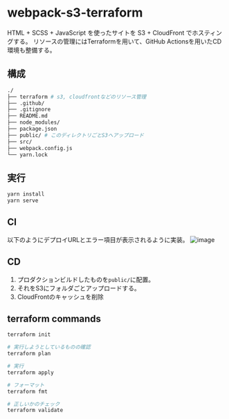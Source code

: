 # webpack-s3-terraform
HTML + SCSS + JavaScript を使ったサイトを S3 + CloudFront でホスティングする。
リソースの管理にはTerraformを用いて、GitHub Actionsを用いたCD環境も整備する。

## 構成
```bash
./
├── terraform # s3, cloudfrontなどのリソース管理
├── .github/
├── .gitignore
├── README.md 
├── node_modules/
├── package.json
├── public/ # このディレクトリごとS3へアップロード
├── src/ 
├── webpack.config.js
└── yarn.lock
```

## 実行
```bash
yarn install
yarn serve
```

## CI
以下のようにデプロイURLとエラー項目が表示されるように実装。
![image](https://user-images.githubusercontent.com/60056125/158501104-7e713d9a-4ed8-4e86-a486-f06cbe3a0496.png)


## CD
1. プロダクションビルドしたものを`public/`に配置。
2. それをS3にフォルダごとアップロードする。
3. CloudFrontのキャッシュを削除

## terraform commands
```bash
terraform init

# 実行しようとしているものの確認
terraform plan 

# 実行
terraform apply

# フォーマット
terraform fmt

# 正しいかのチェック
terraform validate
```
